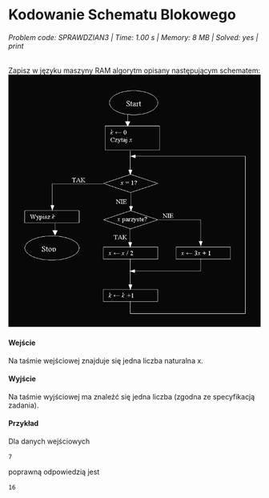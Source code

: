 # Kodowanie Schematu Blokowego
###### Problem code: SPRAWDZIAN3 \| Time: 1.00 s \| Memory: 8 MB \| Solved: yes \| print

Zapisz w języku maszyny RAM algorytm opisany następującym schematem:
![image](chart.png)

#### Wejście
Na taśmie wejściowej znajduje się jedna liczba naturalna x.
#### Wyjście
Na taśmie wyjściowej ma znaleźć się jedna liczba (zgodna ze specyfikacją zadania).
#### Przykład
Dla danych wejściowych

```
7
```
poprawną odpowiedzią jest
```
16
```
